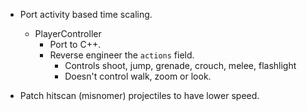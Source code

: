- Port activity based time scaling.
    - PlayerController
        - Port to C++.
        - Reverse engineer the `actions` field.
            - Controls shoot, jump, grenade, crouch, melee, flashlight
            - Doesn't control walk, zoom or look.

- Patch hitscan (misnomer) projectiles to have lower speed.